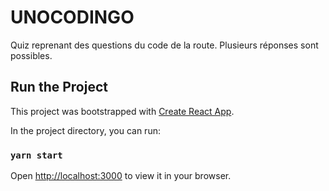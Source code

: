 # UNOCODINGO

Quiz reprenant des questions du code de la route. Plusieurs réponses sont possibles.

## Run the Project

This project was bootstrapped with [Create React App](https://github.com/facebook/create-react-app).

In the project directory, you can run:

### `yarn start`

Open [http://localhost:3000](http://localhost:3000) to view it in your browser.